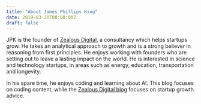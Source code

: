 ```yaml
---
title: "About James Phillips King"
date: 2019-03-20T00:00:00Z
draft: false
---
```


JPK is the founder of [Zealous Digital](https://www.zealous.digital), a consultancy which helps startups grow. He takes an analytical approach to growth and is a strong believer in reasoning from first principles. He enjoys working with founders who are setting out to leave a lasting impact on the world. He is interested in science and technology startups, in areas such as energy, education, transportation and longevity. 

In his spare time, he enjoys coding and learning about AI. This blog focuses on coding content, while the [Zealous Digital blog](https://www.zealous.digital/blog) focuses on startup growth advice. 

